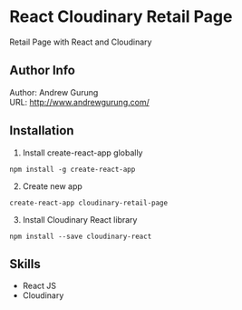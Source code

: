 # React Cloudinary Retail Page
Retail Page with React and Cloudinary

Author Info
-----------
Author: Andrew Gurung <br>
URL: http://www.andrewgurung.com/

Installation
------------
1. Install create-react-app globally

  ```npm install -g create-react-app```

2. Create new app

  ```create-react-app cloudinary-retail-page```

3. Install Cloudinary React library

  ```npm install --save cloudinary-react```

Skills
-------
- React JS
- Cloudinary
